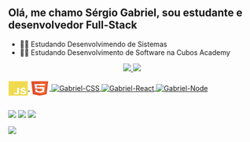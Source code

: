## Olá, me chamo Sérgio Gabriel, sou estudante e desenvolvedor Full-Stack
- 👨‍💻 Estudando Desenvolvimendo de Sistemas
- 👨‍💻 Estudando Desenvolvimento de Software na Cubos Academy

<div align="center">
  <a href="https://github.com/sergabriell">
  <img height="180em" src="https://github-readme-stats.vercel.app/api?username=sergabriell&show_icons=true&theme=highcontrast&include_all_commits=true&count_private=true"/>
  <img height="180em" src="https://github-readme-stats.vercel.app/api/top-langs/?username=sergabriell&layout=compact&langs_count=7&theme=highcontrast"/>
</div>
  
<div style="display: inline_block"><br>
  <img align="center" alt="Gabriel-Js" height="30" width="40" src="https://raw.githubusercontent.com/devicons/devicon/master/icons/javascript/javascript-plain.svg">
  <img align="center" alt="Gabriel-HTML" height="30" width="40" src="https://raw.githubusercontent.com/devicons/devicon/master/icons/html5/html5-original.svg">
  <img align="center" alt="Gabriel-CSS" height="30" width="40" src="https://cdn.jsdelivr.net/gh/devicons/devicon/icons/css3/css3-original.svg" />
  <img align="center" alt="Gabriel-React" height="30" width="40"
src="https://cdn.jsdelivr.net/gh/devicons/devicon/icons/react/react-original.svg">
  <img align="center" alt="Gabriel-Node" height="50" width="50"
src="https://cdn.jsdelivr.net/gh/devicons/devicon/icons/nodejs/nodejs-original-wordmark.svg">
</div>
  
 ##


<div> 
 <a href="https://instagram.com/sergio_gabrielpss"><img src="https://img.shields.io/badge/-Instagram-%23E4405F?style=for-the-badge&logo=instagram&logoColor=white"  target="_blank" ></a>
  <a href = "mailto:sergio.gabriel85@yahoo.com"><img src="https://img.shields.io/badge/-Gmail-%23333?style=for-the-badge&logo=gmail&logoColor=white" target="_blank"></a>
  <a href="https://api.whatsapp.com/send?phone=5581991528129 &text=Olá Sérgio"><img src="https://img.shields.io/badge/WhatsApp-25D366?style=for-the-badge&logo=whatsapp&logoColor=white" target='_blank'></a> 
 
  <a href="https://www.linkedin.com/in/s%C3%A9rgio-gabriel-863607227/" target="_blank"> <img src="https://img.shields.io/badge/Linkedin-blue?style=for-the-badge&logo=Linkedin&logoColor=white"></a> 
 
</div>

